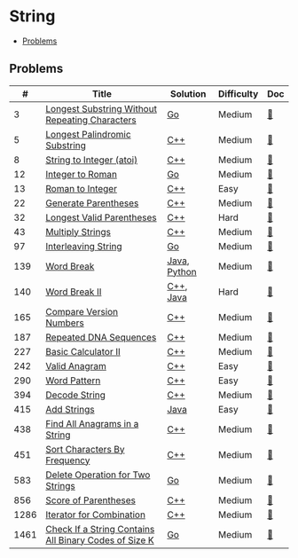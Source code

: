 # String

- [Problems](#problems)

## Problems

| #   | Title | Solution | Difficulty | Doc |
| --- | ----- | -------- | ---------- | --- |
| 3 | [Longest Substring Without Repeating Characters](https://leetcode.com/problems/longest-substring-without-repeating-characters/) | [Go](../../code/go/3.go) | Medium | [📃](../../docs/3.%20Longest%20Substring%20Without%20Repeating%20Characters.md) |
| 5 | [Longest Palindromic Substring](https://leetcode.com/problems/longest-palindromic-substring/) | [C++](../../code/cpp/5.cpp) | Medium | [📃](../../docs/5.%20Longest%20Palindromic%20Substring.md) |
| 8 | [String to Integer (atoi)](https://leetcode.com/problems/string-to-integer-atoi/) | [C++](../../code/cpp/8.cpp) | Medium | [📃](../../docs/8.%20String%20to%20Integer%20%28atoi%29.md) |
| 12 | [Integer to Roman](https://leetcode.com/problems/integer-to-roman/) | [Go](../../code/go/12.go) | Medium | [📃](../../docs/12.%20Integer%20to%20Roman.md) |
| 13 | [Roman to Integer](https://leetcode.com/problems/roman-to-integer/) | [C++](../../code/cpp/13.cpp) | Easy | [📃](../../docs/13.%20Roman%20to%20Integer.md) |
| 22 | [Generate Parentheses](https://leetcode.com/problems/generate-parentheses/) | [C++](../../code/cpp/22.cpp) | Medium | [📃](../../docs/22.%20Generate%20Parentheses.md) |
| 32 | [Longest Valid Parentheses](https://leetcode.com/problems/longest-valid-parentheses/) | [C++](../../code/cpp/32.cpp) | Hard | [📃](../../docs/32.%20Longest%20Valid%20Parentheses.md) |
| 43 | [Multiply Strings](https://leetcode.com/problems/multiply-strings/) | [C++](../../code/cpp/43.cpp) | Medium | [📃](../../docs/43.%20Multiply%20Strings.md) |
| 97 | [Interleaving String](https://leetcode.com/problems/interleaving-string/) | [Go](../../code/go/97.go) | Medium | [📃](../../docs/97.%20Interleaving%20String.md) |
| 139 | [Word Break](https://leetcode.com/problems/word-break/) | [Java](../../code/java/139.java), [Python](../../code/py3/139.py) | Medium | [📃](../../docs/139.%20Word%20Break.md) |
| 140 | [Word Break II](https://leetcode.com/problems/word-break-ii/) | [C++](../../code/cpp/140.cpp), [Java](../../code/java/140.java) | Hard | [📃](../../docs/140.%20Word%20Break%20II.md) |
| 165 | [Compare Version Numbers](https://leetcode.com/problems/compare-version-numbers/) | [C++](../../code/cpp/165.cpp) | Medium | [📃](../../docs/165.%20Compare%20Version%20Numbers.md) |
| 187 | [Repeated DNA Sequences](https://leetcode.com/problems/repeated-dna-sequences/) | [C++](../../code/cpp/187.cpp) | Medium | [📃](../../docs/187.%20Repeated%20DNA%20Sequences.md) |
| 227 | [Basic Calculator II](https://leetcode.com/problems/basic-calculator-ii/) | [C++](../../code/cpp/227.cpp) | Medium | [📃](../../docs/227.%20Basic%20Calculator%20II.md) |
| 242 | [Valid Anagram](https://leetcode.com/problems/valid-anagram/) | [C++](../../code/cpp/242.cpp) | Easy | [📃](../../docs/242.%20Valid%20Anagram.md) |
| 290 | [Word Pattern](https://leetcode.com/problems/word-pattern/) | [C++](../../code/cpp/290.cpp) | Easy | [📃](../../docs/290.%20Word%20Pattern.md) |
| 394 | [Decode String](https://leetcode.com/problems/decode-string/) | [C++](../../code/cpp/394.cpp) | Medium | [📃](../../docs/394.%20Decode%20String.md) |
| 415 | [Add Strings](https://leetcode.com/problems/add-strings/) | [Java](../../code/java/415.java) | Easy | [📃](../../docs/415.%20Add%20Strings.md) |
| 438 | [Find All Anagrams in a String](https://leetcode.com/problems/find-all-anagrams-in-a-string/) | [C++](../../code/cpp/438.cpp) | Medium | [📃](../../docs/438.%20Find%20All%20Anagrams%20in%20a%20String.md) |
| 451 | [Sort Characters By Frequency](https://leetcode.com/problems/sort-characters-by-frequency/) | [C++](../../code/cpp/451.cpp) | Medium | [📃](../../docs/451.%20Sort%20Characters%20By%20Frequency.md) |
| 583 | [Delete Operation for Two Strings](https://leetcode.com/problems/delete-operation-for-two-strings/) | [Go](../../code/go/583.go) | Medium | [📃](../../docs/583.%20Delete%20Operation%20for%20Two%20Strings.md) |
| 856 | [Score of Parentheses](https://leetcode.com/problems/score-of-parentheses/) | [C++](../../code/cpp/856.cpp) | Medium | [📃](../../docs/856.%20Score%20of%20Parentheses.md) |
| 1286 | [Iterator for Combination](https://leetcode.com/problems/iterator-for-combination/) | [C++](../../code/cpp/1286.cpp) | Medium | [📃](../../docs/1286.%20Iterator%20for%20Combination.md) |
| 1461 | [Check If a String Contains All Binary Codes of Size K](https://leetcode.com/problems/check-if-a-string-contains-all-binary-codes-of-size-k/) | [Go](../../code/go/1461.go) | Medium | [📃](../../docs/1461.%20Check%20If%20a%20String%20Contains%20All%20Binary%20Codes%20of%20Size%20K.md) |
